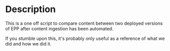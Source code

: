 # Description

This is a one off script to compare content between two deployed versions of EPP after content ingestion has been automated.

If you stumble upon this, it's probably only useful as a reference of what we did and how we did it.
